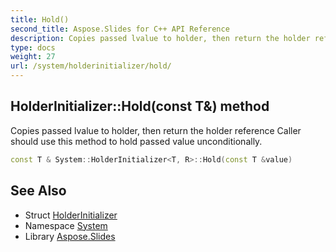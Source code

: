 ```yaml
---
title: Hold()
second_title: Aspose.Slides for C++ API Reference
description: Copies passed lvalue to holder, then return the holder reference Caller should use this method to hold passed value unconditionally.
type: docs
weight: 27
url: /system/holderinitializer/hold/
---
```

## HolderInitializer::Hold(const T\&) method


Copies passed lvalue to holder, then return the holder reference Caller should use this method to hold passed value unconditionally.

```cpp
const T & System::HolderInitializer<T, R>::Hold(const T &value)
```

## See Also

* Struct [HolderInitializer](../)
* Namespace [System](../../)
* Library [Aspose.Slides](../../../)